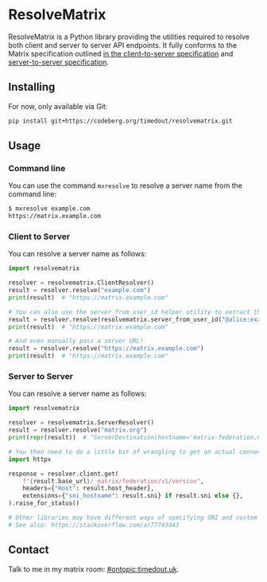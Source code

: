 # ResolveMatrix

ResolveMatrix is a Python library providing the utilities required to resolve both client and server to server
API endpoints. It fully conforms to the Matrix specification outlined
[in the client-to-server specification](https://spec.matrix.org/v1.15/client-server-api/#server-discovery) and
[server-to-server specification](https://spec.matrix.org/v1.15/server-server-api/#server-discovery).

## Installing

For now, only available via Git:

```bash
pip install git+https://codeberg.org/timedout/resolvematrix.git
```

## Usage

### Command line

You can use the command `mxresolve` to resolve a server name from the command line:

```bash
$ mxresolve example.com
https://matrix.example.com
```

### Client to Server

You can resolve a server name as follows:

```python
import resolvematrix

resolver = resolvematrix.ClientResolver()
result = resolver.resolve("example.com")
print(result)  # "https://matrix.example.com"

# You can also use the server_from_user_id helper utility to extract the server name from a user ID:
result = resolver.resolve(resolvematrix.server_from_user_id("@alice:example.com"))
print(result)  # "https://matrix.example.com"

# And even manually pass a server URL!
result = resolver.resolve("https://matrix.example.com")
print(result)  # "https://matrix.example.com"
```

### Server to Server

You can resolve a server name as follows:

```python
import resolvematrix

resolver = resolvematrix.ServerResolver()
result = resolver.resolve("matrix.org")
print(repr(result))  # "ServerDestination(hostname='matrix-federation.matrix.org:443', host_header='matrix-federation.matrix.org:443', sni='matrix-federation.matrix.org')"

# You then need to do a little bit of wrangling to get an actual connection.
import httpx

response = resolver.client.get(
    f"{result.base_url}/_matrix/federation/v1/version",
    headers={"Host": result.host_header},
    extensions={"sni_hostname": result.sni} if result.sni else {},
).raise_for_status()

# Other libraries may have different ways of specifying SNI and custom Host headers.
# See also: https://stackoverflow.com/a/77743443
```

## Contact

Talk to me in my matrix room: [#ontopic:timedout.uk](https://matrix.to/#/#ontopic:timedout.uk).
